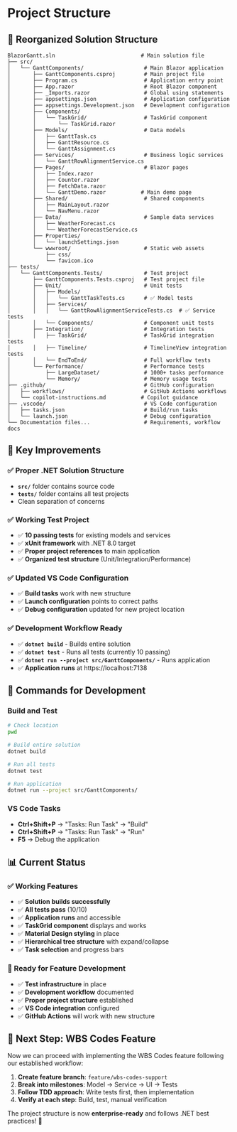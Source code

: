 # Project Structure

## 📁 **Reorganized Solution Structure**

```
BlazorGantt.sln                           # Main solution file
├── src/
│   └── GanttComponents/                   # Main Blazor application
│       ├── GanttComponents.csproj         # Main project file
│       ├── Program.cs                     # Application entry point
│       ├── App.razor                      # Root Blazor component
│       ├── _Imports.razor                 # Global using statements
│       ├── appsettings.json               # Application configuration
│       ├── appsettings.Development.json   # Development configuration
│       ├── Components/
│       │   └── TaskGrid/                  # TaskGrid component
│       │       └── TaskGrid.razor
│       ├── Models/                        # Data models
│       │   ├── GanttTask.cs
│       │   ├── GanttResource.cs
│       │   └── GanttAssignment.cs
│       ├── Services/                      # Business logic services
│       │   └── GanttRowAlignmentService.cs
│       ├── Pages/                         # Blazor pages
│       │   ├── Index.razor
│       │   ├── Counter.razor
│       │   ├── FetchData.razor
│       │   └── GanttDemo.razor           # Main demo page
│       ├── Shared/                        # Shared components
│       │   ├── MainLayout.razor
│       │   └── NavMenu.razor
│       ├── Data/                          # Sample data services
│       │   ├── WeatherForecast.cs
│       │   └── WeatherForecastService.cs
│       ├── Properties/
│       │   └── launchSettings.json
│       └── wwwroot/                       # Static web assets
│           ├── css/
│           └── favicon.ico
├── tests/
│   └── GanttComponents.Tests/             # Test project
│       ├── GanttComponents.Tests.csproj   # Test project file
│       ├── Unit/                          # Unit tests
│       │   ├── Models/
│       │   │   └── GanttTaskTests.cs      # ✅ Model tests
│       │   ├── Services/
│       │   │   └── GanttRowAlignmentServiceTests.cs  # ✅ Service tests
│       │   └── Components/                # Component unit tests
│       ├── Integration/                   # Integration tests
│       │   ├── TaskGrid/                  # TaskGrid integration tests
│       │   ├── Timeline/                  # TimelineView integration tests
│       │   └── EndToEnd/                  # Full workflow tests
│       └── Performance/                   # Performance tests
│           ├── LargeDataset/              # 1000+ tasks performance
│           └── Memory/                    # Memory usage tests
├── .github/                               # GitHub configuration
│   ├── workflows/                         # GitHub Actions workflows
│   └── copilot-instructions.md           # Copilot guidance
├── .vscode/                               # VS Code configuration
│   ├── tasks.json                         # Build/run tasks
│   └── launch.json                        # Debug configuration
└── Documentation files...                 # Requirements, workflow docs
```

## 🎯 **Key Improvements**

### **✅ Proper .NET Solution Structure**
- **`src/`** folder contains source code
- **`tests/`** folder contains all test projects
- Clean separation of concerns

### **✅ Working Test Project**
- ✅ **10 passing tests** for existing models and services
- ✅ **xUnit framework** with .NET 8.0 target
- ✅ **Proper project references** to main application
- ✅ **Organized test structure** (Unit/Integration/Performance)

### **✅ Updated VS Code Configuration**
- ✅ **Build tasks** work with new structure
- ✅ **Launch configuration** points to correct paths
- ✅ **Debug configuration** updated for new project location

### **✅ Development Workflow Ready**
- ✅ **`dotnet build`** - Builds entire solution
- ✅ **`dotnet test`** - Runs all tests (currently 10 passing)
- ✅ **`dotnet run --project src/GanttComponents/`** - Runs application
- ✅ **Application runs** at https://localhost:7138

## 🚀 **Commands for Development**

### **Build and Test**
```bash
# Check location
pwd

# Build entire solution
dotnet build

# Run all tests
dotnet test

# Run application
dotnet run --project src/GanttComponents/
```

### **VS Code Tasks**
- **Ctrl+Shift+P** → "Tasks: Run Task" → "Build"
- **Ctrl+Shift+P** → "Tasks: Run Task" → "Run"
- **F5** → Debug the application

## 📊 **Current Status**

### **✅ Working Features**
- ✅ **Solution builds successfully**
- ✅ **All tests pass** (10/10)
- ✅ **Application runs** and accessible
- ✅ **TaskGrid component** displays and works
- ✅ **Material Design styling** in place
- ✅ **Hierarchical tree structure** with expand/collapse
- ✅ **Task selection** and progress bars

### **🔄 Ready for Feature Development**
- ✅ **Test infrastructure** in place
- ✅ **Development workflow** documented
- ✅ **Proper project structure** established
- ✅ **VS Code integration** configured
- ✅ **GitHub Actions** will work with new structure

## 🎯 **Next Step: WBS Codes Feature**

Now we can proceed with implementing the WBS Codes feature following our established workflow:

1. **Create feature branch**: `feature/wbs-codes-support`
2. **Break into milestones**: Model → Service → UI → Tests
3. **Follow TDD approach**: Write tests first, then implementation
4. **Verify at each step**: Build, test, manual verification

The project structure is now **enterprise-ready** and follows .NET best practices! 🎉
